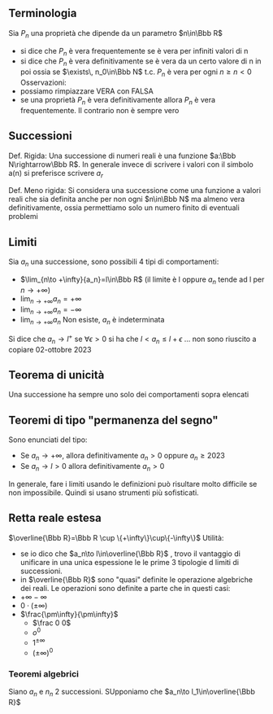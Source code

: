 ## Terminologia
Sia $P_n$ una proprietà che dipende da un parametro $n\in\Bbb R$ 
- si dice che $P_n$ è vera frequentemente se è vera per infiniti valori di n
- si dice che $P_n$ è vera definitivamente se è vera da un certo valore di n in poi ossia se $\exists\, n_0\in\Bbb N$ t.c. $P_n$ è vera per ogni $n\ge n<0$
Osservazioni:
- possiamo rimpiazzare VERA con FALSA
- se una proprietà $P_n$ è vera definitivamente allora $P_n$ è vera frequentemente. Il contrario non è sempre vero
## Successioni
Def. Rigida: Una successione di numeri reali è una funzione $a:\Bbb N\rightarrow\Bbb R$. In generale invece di scrivere i valori con il simbolo a(n) si preferisce scrivere $a_r$

Def. Meno rigida: Si considera una successione come una funzione a valori reali che sia definita anche per non ogni $n\in\Bbb N$ ma almeno vera definitivamente, ossia permettiamo solo un numero finito di eventuali problemi

## Limiti
Sia $a_n$ una successione, sono possibili 4 tipi di comportamenti:
- $\lim_{n\to +\infty}{a_n}=l\in\Bbb R$ (il limite è l oppure $a_n$ tende ad l per $n\to +\infty$) 
- $\lim_{n\to +\infty}{a_n}=+\infty$
- $\lim_{n\to +\infty}{a_n}=-\infty$ 
- $\lim_{n\to +\infty}{a_n}$ Non esiste, $a_n$ è indeterminata

Si dice che $a_n\to l^+$ se $\forall \epsilon>0$ si ha che $l<a_n\le l+\epsilon$ 
...  non sono riuscito a copiare 02-ottobre 2023

## Teorema di unicità
Una successione ha sempre uno solo dei comportamenti sopra elencati

## Teoremi di tipo "permanenza del segno"
Sono enunciati del tipo:
- Se $a_n\to +\infty$, allora definitivamente $a_n>0$ oppure $a_n\ge2023$ 
- Se $a_n\to l>0$ allora definitivamente $a_n >0$

In generale, fare i limiti usando le definizioni può risultare molto difficile se non impossibile. Quindi si usano strumenti più sofisticati. 

## Retta reale estesa
$\overline{\Bbb R}=\Bbb R \cup \{+\infty\}\cup\{-\infty\}$
Utilità:
- se io dico che $a_n\to l\in\overline{\Bbb R}$ , trovo il vantaggio di unificare in una unica espessione le le prime 3 tipologie d limiti di successioni.
- in $\overline{\Bbb R}$ sono "quasi" definite le operazione algebriche dei reali.
Le operazioni sono definite a parte che in questi casi:
- $+\infty-\infty$
- $0\cdot (\pm \infty)$
- $\frac{\pm\infty}{\pm\infty}$
  - $\frac 0 0$
  - $o^0$
  - $1^{\pm\infty}$
  - $(\pm\infty)^0$
### Teoremi algebrici
Siano $a_n$ e $n_n$ 2 successioni. SUpponiamo che $a_n\to l_1\in\overline{\Bbb R}$ 